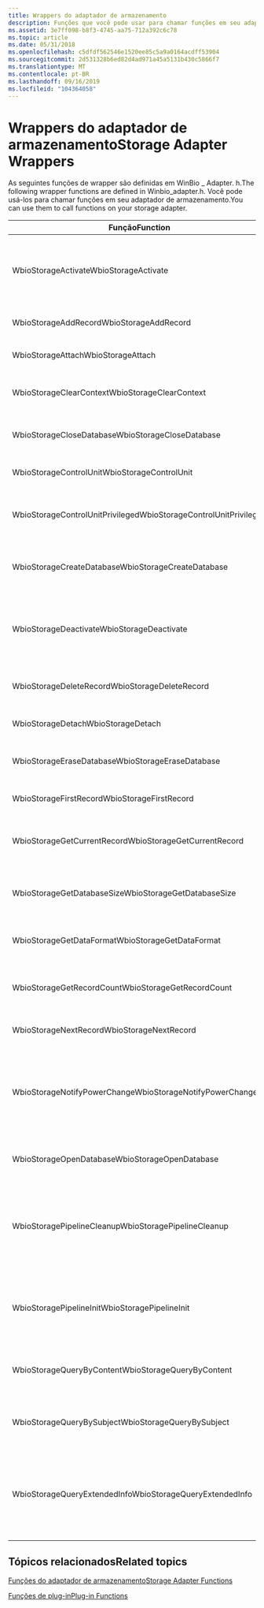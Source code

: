 ```yaml
---
title: Wrappers do adaptador de armazenamento
description: Funções que você pode usar para chamar funções em seu adaptador de armazenamento. Essas funções são definidas em WinBio \_ Adapter. h.
ms.assetid: 3e7ff098-b8f3-4745-aa75-712a392c6c78
ms.topic: article
ms.date: 05/31/2018
ms.openlocfilehash: c5dfdf562546e1520ee85c5a9a0164acdff53904
ms.sourcegitcommit: 2d531328b6ed82d4ad971a45a5131b430c5866f7
ms.translationtype: MT
ms.contentlocale: pt-BR
ms.lasthandoff: 09/16/2019
ms.locfileid: "104364058"
---
```

# <a name="storage-adapter-wrappers"></a><span data-ttu-id="ab4cc-104">Wrappers do adaptador de armazenamento</span><span class="sxs-lookup"><span data-stu-id="ab4cc-104">Storage Adapter Wrappers</span></span>

<span data-ttu-id="ab4cc-105">As seguintes funções de wrapper são definidas em WinBio \_ Adapter. h.</span><span class="sxs-lookup"><span data-stu-id="ab4cc-105">The following wrapper functions are defined in Winbio\_adapter.h.</span></span> <span data-ttu-id="ab4cc-106">Você pode usá-los para chamar funções em seu adaptador de armazenamento.</span><span class="sxs-lookup"><span data-stu-id="ab4cc-106">You can use them to call functions on your storage adapter.</span></span>



| <span data-ttu-id="ab4cc-107">Função</span><span class="sxs-lookup"><span data-stu-id="ab4cc-107">Function</span></span>                                    | <span data-ttu-id="ab4cc-108">Descrição</span><span class="sxs-lookup"><span data-stu-id="ab4cc-108">Description</span></span>                                                                                                                                                                     |
|---------------------------------------------|---------------------------------------------------------------------------------------------------------------------------------------------------------------------------------|
| <span data-ttu-id="ab4cc-109">WbioStorageActivate</span><span class="sxs-lookup"><span data-stu-id="ab4cc-109">WbioStorageActivate</span></span><br/>              | <span data-ttu-id="ab4cc-110">Chama a função [**StorageAdapterActivate**](/windows/desktop/api/Winbio_adapter/nc-winbio_adapter-pibio_storage_activate_fn) .</span><span class="sxs-lookup"><span data-stu-id="ab4cc-110">Calls the [**StorageAdapterActivate**](/windows/desktop/api/Winbio_adapter/nc-winbio_adapter-pibio_storage_activate_fn) function.</span></span><br/> <span data-ttu-id="ab4cc-111">Essa função de wrapper tem suporte a partir do Windows 10.</span><span class="sxs-lookup"><span data-stu-id="ab4cc-111">This wrapper function is supported starting in Windows 10.</span></span><br/>                   |
| <span data-ttu-id="ab4cc-112">WbioStorageAddRecord</span><span class="sxs-lookup"><span data-stu-id="ab4cc-112">WbioStorageAddRecord</span></span><br/>             | <span data-ttu-id="ab4cc-113">Chama a função [**StorageAdapterAddRecord**](/windows/desktop/api/Winbio_adapter/nc-winbio_adapter-pibio_storage_add_record_fn) .</span><span class="sxs-lookup"><span data-stu-id="ab4cc-113">Calls the [**StorageAdapterAddRecord**](/windows/desktop/api/Winbio_adapter/nc-winbio_adapter-pibio_storage_add_record_fn) function.</span></span><br/>                                                                                       |
| <span data-ttu-id="ab4cc-114">WbioStorageAttach</span><span class="sxs-lookup"><span data-stu-id="ab4cc-114">WbioStorageAttach</span></span><br/>                | <span data-ttu-id="ab4cc-115">Chama a função [**StorageAdapterAttach**](/windows/desktop/api/Winbio_adapter/nc-winbio_adapter-pibio_storage_attach_fn) .</span><span class="sxs-lookup"><span data-stu-id="ab4cc-115">Calls the [**StorageAdapterAttach**](/windows/desktop/api/Winbio_adapter/nc-winbio_adapter-pibio_storage_attach_fn) function.</span></span><br/>                                                                                             |
| <span data-ttu-id="ab4cc-116">WbioStorageClearContext</span><span class="sxs-lookup"><span data-stu-id="ab4cc-116">WbioStorageClearContext</span></span><br/>          | <span data-ttu-id="ab4cc-117">Chama a função [**StorageAdapterClearContext**](/windows/desktop/api/Winbio_adapter/nc-winbio_adapter-pibio_storage_clear_context_fn) .</span><span class="sxs-lookup"><span data-stu-id="ab4cc-117">Calls the [**StorageAdapterClearContext**](/windows/desktop/api/Winbio_adapter/nc-winbio_adapter-pibio_storage_clear_context_fn) function.</span></span><br/>                                                                                 |
| <span data-ttu-id="ab4cc-118">WbioStorageCloseDatabase</span><span class="sxs-lookup"><span data-stu-id="ab4cc-118">WbioStorageCloseDatabase</span></span><br/>         | <span data-ttu-id="ab4cc-119">Chama a função [**StorageAdapterCloseDatabase**](/windows/desktop/api/Winbio_adapter/nc-winbio_adapter-pibio_storage_close_database_fn) .</span><span class="sxs-lookup"><span data-stu-id="ab4cc-119">Calls the [**StorageAdapterCloseDatabase**](/windows/desktop/api/Winbio_adapter/nc-winbio_adapter-pibio_storage_close_database_fn) function.</span></span><br/>                                                                               |
| <span data-ttu-id="ab4cc-120">WbioStorageControlUnit</span><span class="sxs-lookup"><span data-stu-id="ab4cc-120">WbioStorageControlUnit</span></span><br/>           | <span data-ttu-id="ab4cc-121">Chama a função [**StorageAdapterControlUnit**](/windows/desktop/api/Winbio_adapter/nc-winbio_adapter-pibio_storage_control_unit_fn) .</span><span class="sxs-lookup"><span data-stu-id="ab4cc-121">Calls the [**StorageAdapterControlUnit**](/windows/desktop/api/Winbio_adapter/nc-winbio_adapter-pibio_storage_control_unit_fn) function.</span></span><br/>                                                                                   |
| <span data-ttu-id="ab4cc-122">WbioStorageControlUnitPrivileged</span><span class="sxs-lookup"><span data-stu-id="ab4cc-122">WbioStorageControlUnitPrivileged</span></span><br/> | <span data-ttu-id="ab4cc-123">Chama a função [**StorageAdapterControlUnitPrivileged**](/windows/desktop/api/Winbio_adapter/nc-winbio_adapter-pibio_storage_control_unit_privileged_fn) .</span><span class="sxs-lookup"><span data-stu-id="ab4cc-123">Calls the [**StorageAdapterControlUnitPrivileged**](/windows/desktop/api/Winbio_adapter/nc-winbio_adapter-pibio_storage_control_unit_privileged_fn) function.</span></span><br/>                                                               |
| <span data-ttu-id="ab4cc-124">WbioStorageCreateDatabase</span><span class="sxs-lookup"><span data-stu-id="ab4cc-124">WbioStorageCreateDatabase</span></span><br/>        | <span data-ttu-id="ab4cc-125">Chama a função [**StorageAdapterCreateDatabase**](/windows/desktop/api/Winbio_adapter/nc-winbio_adapter-pibio_storage_create_database_fn) .</span><span class="sxs-lookup"><span data-stu-id="ab4cc-125">Calls the [**StorageAdapterCreateDatabase**](/windows/desktop/api/Winbio_adapter/nc-winbio_adapter-pibio_storage_create_database_fn) function.</span></span><br/>                                                                             |
| <span data-ttu-id="ab4cc-126">WbioStorageDeactivate</span><span class="sxs-lookup"><span data-stu-id="ab4cc-126">WbioStorageDeactivate</span></span><br/>            | <span data-ttu-id="ab4cc-127">Chama a função [**StorageAdapterDeactivate**](/windows/desktop/api/Winbio_adapter/nc-winbio_adapter-pibio_storage_deactivate_fn) .</span><span class="sxs-lookup"><span data-stu-id="ab4cc-127">Calls the [**StorageAdapterDeactivate**](/windows/desktop/api/Winbio_adapter/nc-winbio_adapter-pibio_storage_deactivate_fn) function.</span></span><br/> <span data-ttu-id="ab4cc-128">Essa função de wrapper tem suporte a partir do Windows 10.</span><span class="sxs-lookup"><span data-stu-id="ab4cc-128">This wrapper function is supported starting in Windows 10.</span></span><br/>               |
| <span data-ttu-id="ab4cc-129">WbioStorageDeleteRecord</span><span class="sxs-lookup"><span data-stu-id="ab4cc-129">WbioStorageDeleteRecord</span></span><br/>          | <span data-ttu-id="ab4cc-130">Chama a função [**StorageAdapterDeleteRecord**](/windows/desktop/api/Winbio_adapter/nc-winbio_adapter-pibio_storage_delete_record_fn) .</span><span class="sxs-lookup"><span data-stu-id="ab4cc-130">Calls the [**StorageAdapterDeleteRecord**](/windows/desktop/api/Winbio_adapter/nc-winbio_adapter-pibio_storage_delete_record_fn) function.</span></span><br/>                                                                                 |
| <span data-ttu-id="ab4cc-131">WbioStorageDetach</span><span class="sxs-lookup"><span data-stu-id="ab4cc-131">WbioStorageDetach</span></span><br/>                | <span data-ttu-id="ab4cc-132">Chama a função [**StorageAdapterDetach**](/windows/desktop/api/Winbio_adapter/nc-winbio_adapter-pibio_storage_detach_fn) .</span><span class="sxs-lookup"><span data-stu-id="ab4cc-132">Calls the [**StorageAdapterDetach**](/windows/desktop/api/Winbio_adapter/nc-winbio_adapter-pibio_storage_detach_fn) function.</span></span><br/>                                                                                             |
| <span data-ttu-id="ab4cc-133">WbioStorageEraseDatabase</span><span class="sxs-lookup"><span data-stu-id="ab4cc-133">WbioStorageEraseDatabase</span></span><br/>         | <span data-ttu-id="ab4cc-134">Chama a função [**StorageAdapterEraseDatabase**](/windows/desktop/api/Winbio_adapter/nc-winbio_adapter-pibio_storage_erase_database_fn) .</span><span class="sxs-lookup"><span data-stu-id="ab4cc-134">Calls the [**StorageAdapterEraseDatabase**](/windows/desktop/api/Winbio_adapter/nc-winbio_adapter-pibio_storage_erase_database_fn) function.</span></span><br/>                                                                               |
| <span data-ttu-id="ab4cc-135">WbioStorageFirstRecord</span><span class="sxs-lookup"><span data-stu-id="ab4cc-135">WbioStorageFirstRecord</span></span><br/>           | <span data-ttu-id="ab4cc-136">Chama a função [**StorageAdapterFirstRecord**](/windows/desktop/api/Winbio_adapter/nc-winbio_adapter-pibio_storage_first_record_fn) .</span><span class="sxs-lookup"><span data-stu-id="ab4cc-136">Calls the [**StorageAdapterFirstRecord**](/windows/desktop/api/Winbio_adapter/nc-winbio_adapter-pibio_storage_first_record_fn) function.</span></span><br/>                                                                                   |
| <span data-ttu-id="ab4cc-137">WbioStorageGetCurrentRecord</span><span class="sxs-lookup"><span data-stu-id="ab4cc-137">WbioStorageGetCurrentRecord</span></span><br/>      | <span data-ttu-id="ab4cc-138">Chama a função [**StorageAdapterGetCurrentRecord**](/windows/desktop/api/Winbio_adapter/nc-winbio_adapter-pibio_storage_get_current_record_fn) .</span><span class="sxs-lookup"><span data-stu-id="ab4cc-138">Calls the [**StorageAdapterGetCurrentRecord**](/windows/desktop/api/Winbio_adapter/nc-winbio_adapter-pibio_storage_get_current_record_fn) function.</span></span><br/>                                                                         |
| <span data-ttu-id="ab4cc-139">WbioStorageGetDatabaseSize</span><span class="sxs-lookup"><span data-stu-id="ab4cc-139">WbioStorageGetDatabaseSize</span></span><br/>       | <span data-ttu-id="ab4cc-140">Chama a função [**StorageAdapterGetDatabaseSize**](/windows/desktop/api/Winbio_adapter/nc-winbio_adapter-pibio_storage_get_database_size_fn) .</span><span class="sxs-lookup"><span data-stu-id="ab4cc-140">Calls the [**StorageAdapterGetDatabaseSize**](/windows/desktop/api/Winbio_adapter/nc-winbio_adapter-pibio_storage_get_database_size_fn) function.</span></span><br/>                                                                           |
| <span data-ttu-id="ab4cc-141">WbioStorageGetDataFormat</span><span class="sxs-lookup"><span data-stu-id="ab4cc-141">WbioStorageGetDataFormat</span></span><br/>         | <span data-ttu-id="ab4cc-142">Chama a função [**StorageAdapterGetDataFormat**](/windows/desktop/api/Winbio_adapter/nc-winbio_adapter-pibio_storage_get_data_format_fn) .</span><span class="sxs-lookup"><span data-stu-id="ab4cc-142">Calls the [**StorageAdapterGetDataFormat**](/windows/desktop/api/Winbio_adapter/nc-winbio_adapter-pibio_storage_get_data_format_fn) function.</span></span><br/>                                                                               |
| <span data-ttu-id="ab4cc-143">WbioStorageGetRecordCount</span><span class="sxs-lookup"><span data-stu-id="ab4cc-143">WbioStorageGetRecordCount</span></span><br/>        | <span data-ttu-id="ab4cc-144">Chama a função [**StorageAdapterGetRecordCount**](/windows/desktop/api/Winbio_adapter/nc-winbio_adapter-pibio_storage_get_record_count_fn) .</span><span class="sxs-lookup"><span data-stu-id="ab4cc-144">Calls the [**StorageAdapterGetRecordCount**](/windows/desktop/api/Winbio_adapter/nc-winbio_adapter-pibio_storage_get_record_count_fn) function.</span></span><br/>                                                                             |
| <span data-ttu-id="ab4cc-145">WbioStorageNextRecord</span><span class="sxs-lookup"><span data-stu-id="ab4cc-145">WbioStorageNextRecord</span></span><br/>            | <span data-ttu-id="ab4cc-146">Chama a função [**StorageAdapterNextRecord**](/windows/desktop/api/Winbio_adapter/nc-winbio_adapter-pibio_storage_next_record_fn) .</span><span class="sxs-lookup"><span data-stu-id="ab4cc-146">Calls the [**StorageAdapterNextRecord**](/windows/desktop/api/Winbio_adapter/nc-winbio_adapter-pibio_storage_next_record_fn) function.</span></span><br/>                                                                                     |
| <span data-ttu-id="ab4cc-147">WbioStorageNotifyPowerChange</span><span class="sxs-lookup"><span data-stu-id="ab4cc-147">WbioStorageNotifyPowerChange</span></span><br/>     | <span data-ttu-id="ab4cc-148">Chama a função [*StorageAdapterNotifyPowerChange*](/windows/desktop/api/Winbio_adapter/nc-winbio_adapter-pibio_storage_notify_power_change_fn) .</span><span class="sxs-lookup"><span data-stu-id="ab4cc-148">Calls the [*StorageAdapterNotifyPowerChange*](/windows/desktop/api/Winbio_adapter/nc-winbio_adapter-pibio_storage_notify_power_change_fn) function.</span></span><br/> <span data-ttu-id="ab4cc-149">Essa função de wrapper tem suporte a partir do Windows 8.</span><span class="sxs-lookup"><span data-stu-id="ab4cc-149">This wrapper function is supported starting in Windows 8.</span></span><br/>    |
| <span data-ttu-id="ab4cc-150">WbioStorageOpenDatabase</span><span class="sxs-lookup"><span data-stu-id="ab4cc-150">WbioStorageOpenDatabase</span></span><br/>          | <span data-ttu-id="ab4cc-151">Chama a função [**StorageAdapterOpenDatabase**](/windows/desktop/api/Winbio_adapter/nc-winbio_adapter-pibio_storage_open_database_fn) .</span><span class="sxs-lookup"><span data-stu-id="ab4cc-151">Calls the [**StorageAdapterOpenDatabase**](/windows/desktop/api/Winbio_adapter/nc-winbio_adapter-pibio_storage_open_database_fn) function.</span></span><br/>                                                                                 |
| <span data-ttu-id="ab4cc-152">WbioStoragePipelineCleanup</span><span class="sxs-lookup"><span data-stu-id="ab4cc-152">WbioStoragePipelineCleanup</span></span><br/>       | <span data-ttu-id="ab4cc-153">Chama a função [**StorageAdapterPipelineCleanup**](/windows/desktop/api/Winbio_adapter/nc-winbio_adapter-pibio_storage_pipeline_cleanup_fn) .</span><span class="sxs-lookup"><span data-stu-id="ab4cc-153">Calls the [**StorageAdapterPipelineCleanup**](/windows/desktop/api/Winbio_adapter/nc-winbio_adapter-pibio_storage_pipeline_cleanup_fn) function.</span></span><br/> <span data-ttu-id="ab4cc-154">Essa função de wrapper tem suporte a partir do Windows 10.</span><span class="sxs-lookup"><span data-stu-id="ab4cc-154">This wrapper function is supported starting in Windows 10.</span></span><br/>     |
| <span data-ttu-id="ab4cc-155">WbioStoragePipelineInit</span><span class="sxs-lookup"><span data-stu-id="ab4cc-155">WbioStoragePipelineInit</span></span><br/>          | <span data-ttu-id="ab4cc-156">Chama a função [**StorageAdapterPipelineInit**](/windows/desktop/api/Winbio_adapter/nc-winbio_adapter-pibio_storage_pipeline_init_fn) .</span><span class="sxs-lookup"><span data-stu-id="ab4cc-156">Calls the [**StorageAdapterPipelineInit**](/windows/desktop/api/Winbio_adapter/nc-winbio_adapter-pibio_storage_pipeline_init_fn) function.</span></span><br/> <span data-ttu-id="ab4cc-157">Essa função de wrapper tem suporte a partir do Windows 10.</span><span class="sxs-lookup"><span data-stu-id="ab4cc-157">This wrapper function is supported starting in Windows 10.</span></span><br/>           |
| <span data-ttu-id="ab4cc-158">WbioStorageQueryByContent</span><span class="sxs-lookup"><span data-stu-id="ab4cc-158">WbioStorageQueryByContent</span></span><br/>        | <span data-ttu-id="ab4cc-159">Chama a função [**StorageAdapterQueryByContent**](/windows/desktop/api/Winbio_adapter/nc-winbio_adapter-pibio_storage_query_by_content_fn) .</span><span class="sxs-lookup"><span data-stu-id="ab4cc-159">Calls the [**StorageAdapterQueryByContent**](/windows/desktop/api/Winbio_adapter/nc-winbio_adapter-pibio_storage_query_by_content_fn) function.</span></span><br/>                                                                             |
| <span data-ttu-id="ab4cc-160">WbioStorageQueryBySubject</span><span class="sxs-lookup"><span data-stu-id="ab4cc-160">WbioStorageQueryBySubject</span></span><br/>        | <span data-ttu-id="ab4cc-161">Chama a função [**StorageAdapterQueryBySubject**](/windows/desktop/api/Winbio_adapter/nc-winbio_adapter-pibio_storage_query_by_subject_fn) .</span><span class="sxs-lookup"><span data-stu-id="ab4cc-161">Calls the [**StorageAdapterQueryBySubject**](/windows/desktop/api/Winbio_adapter/nc-winbio_adapter-pibio_storage_query_by_subject_fn) function.</span></span><br/>                                                                             |
| <span data-ttu-id="ab4cc-162">WbioStorageQueryExtendedInfo</span><span class="sxs-lookup"><span data-stu-id="ab4cc-162">WbioStorageQueryExtendedInfo</span></span><br/>     | <span data-ttu-id="ab4cc-163">Chama a função [**StorageAdapterQueryExtendedInfo**](/windows/desktop/api/Winbio_adapter/nc-winbio_adapter-pibio_storage_query_extended_info_fn) .</span><span class="sxs-lookup"><span data-stu-id="ab4cc-163">Calls the [**StorageAdapterQueryExtendedInfo**](/windows/desktop/api/Winbio_adapter/nc-winbio_adapter-pibio_storage_query_extended_info_fn) function.</span></span><br/> <span data-ttu-id="ab4cc-164">Essa função de wrapper tem suporte a partir do Windows 10.</span><span class="sxs-lookup"><span data-stu-id="ab4cc-164">This wrapper function is supported starting in Windows 10.</span></span><br/> |



 

## <a name="related-topics"></a><span data-ttu-id="ab4cc-165">Tópicos relacionados</span><span class="sxs-lookup"><span data-stu-id="ab4cc-165">Related topics</span></span>

<dl> <dt>

[<span data-ttu-id="ab4cc-166">Funções do adaptador de armazenamento</span><span class="sxs-lookup"><span data-stu-id="ab4cc-166">Storage Adapter Functions</span></span>](storage-adapter-functions.md)
</dt> <dt>

[<span data-ttu-id="ab4cc-167">Funções de plug-in</span><span class="sxs-lookup"><span data-stu-id="ab4cc-167">Plug-in Functions</span></span>](plug-in-functions.md)
</dt> </dl>

 

 





